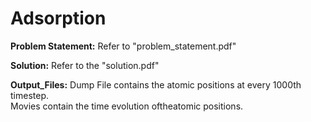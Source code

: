 # Adsorption

**Problem Statement:** 
Refer to "problem_statement.pdf"

**Solution:**
Refer to the "solution.pdf"

**Output_Files:**
Dump File contains the atomic positions at every 1000th timestep.<br>
Movies contain the time evolution oftheatomic positions.<br>
